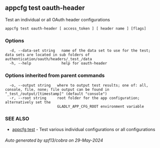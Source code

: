 ## appcfg test oauth-header

Test an individual or all OAuth header configurations

```
appcfg test oauth-header [ access_token ] [ header name ] [flags]
```

### Options

```
  -d, --data-set string   name of the data set to use for the test; data sets are located in sub folders of authentication/oauth/headers/_test_/data
  -h, --help              help for oauth-header
```

### Options inherited from parent commands

```
  -o, --output string   where to output test results; one of: all, console, file, none; file output can be found in "_test_/output/[timestamp]" (default "console")
  -r, --root string     root folder for the app configuration; alternatively set the
                        GLADLY_APP_CFG_ROOT environment variable
```

### SEE ALSO

* [appcfg test](appcfg_test.md)	 - Test various individual configurations or all configurations

###### Auto generated by spf13/cobra on 29-May-2024
